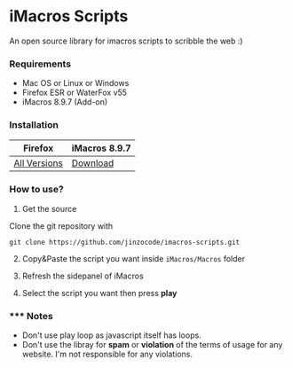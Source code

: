 # iMacros Scripts


An open source library for imacros scripts to scribble the web :)


### Requirements
- Mac OS or Linux or Windows
- Firefox ESR or WaterFox v55
- iMacros 8.9.7 (Add-on)

### Installation
Firefox | iMacros 8.9.7
------|------
[All Versions](https://www.mozilla.org/en-US/firefox/organizations/) | [Download](https://addons.mozilla.org/firefox/downloads/file/428670/type:attachment/imacros_for_firefox-8.9.7-fx.xpi?src=version-history)

### How to use?

1. Get the source

Clone the git repository with
```
git clone https://github.com/jinzocode/imacros-scripts.git
```

2. Copy&Paste the script you want inside ``iMacros/Macros`` folder

3. Refresh the sidepanel of iMacros

4. Select the script you want then press **play**

### *** Notes

- Don't use play loop as javascript itself has loops.
- Don't use the libray for **spam** or **violation** of the terms of usage for any website. I'm not responsible for any violations.
